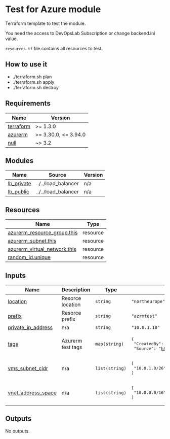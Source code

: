 # Test for Azure module

Terraform template to test the module.

You need the access to DevOpsLab Subscription or change backend.ini value.

`resources.tf` file contains all resources to test.

## How to use it

- ./terraform.sh plan
- ./terraform.sh apply
- ./terraform.sh destroy
<!-- BEGINNING OF PRE-COMMIT-TERRAFORM DOCS HOOK -->
## Requirements

| Name | Version |
|------|---------|
| <a name="requirement_terraform"></a> [terraform](#requirement\_terraform) | >= 1.3.0 |
| <a name="requirement_azurerm"></a> [azurerm](#requirement\_azurerm) | >= 3.30.0, <= 3.94.0 |
| <a name="requirement_null"></a> [null](#requirement\_null) | ~> 3.2 |

## Modules

| Name | Source | Version |
|------|--------|---------|
| <a name="module_lb_private"></a> [lb\_private](#module\_lb\_private) | ../../load_balancer | n/a |
| <a name="module_lb_public"></a> [lb\_public](#module\_lb\_public) | ../../load_balancer | n/a |

## Resources

| Name | Type |
|------|------|
| [azurerm_resource_group.this](https://registry.terraform.io/providers/hashicorp/azurerm/latest/docs/resources/resource_group) | resource |
| [azurerm_subnet.this](https://registry.terraform.io/providers/hashicorp/azurerm/latest/docs/resources/subnet) | resource |
| [azurerm_virtual_network.this](https://registry.terraform.io/providers/hashicorp/azurerm/latest/docs/resources/virtual_network) | resource |
| [random_id.unique](https://registry.terraform.io/providers/hashicorp/random/latest/docs/resources/id) | resource |

## Inputs

| Name | Description | Type | Default | Required |
|------|-------------|------|---------|:--------:|
| <a name="input_location"></a> [location](#input\_location) | Resorce location | `string` | `"northeurope"` | no |
| <a name="input_prefix"></a> [prefix](#input\_prefix) | Resorce prefix | `string` | `"azrmtest"` | no |
| <a name="input_private_ip_address"></a> [private\_ip\_address](#input\_private\_ip\_address) | n/a | `string` | `"10.0.1.10"` | no |
| <a name="input_tags"></a> [tags](#input\_tags) | Azurerm test tags | `map(string)` | <pre>{<br/>  "CreatedBy": "Terraform",<br/>  "Source": "https://github.com/pagopa/terraform-azurerm-v3"<br/>}</pre> | no |
| <a name="input_vms_subnet_cidr"></a> [vms\_subnet\_cidr](#input\_vms\_subnet\_cidr) | n/a | `list(string)` | <pre>[<br/>  "10.0.1.0/26"<br/>]</pre> | no |
| <a name="input_vnet_address_space"></a> [vnet\_address\_space](#input\_vnet\_address\_space) | n/a | `list(string)` | <pre>[<br/>  "10.0.0.0/16"<br/>]</pre> | no |

## Outputs

No outputs.
<!-- END OF PRE-COMMIT-TERRAFORM DOCS HOOK -->
